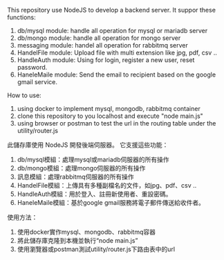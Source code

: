 This repository use NodeJS to develop a backend server.
It suppor these functions:

1. db/mysql module: handle all operation for mysql or mariadb server
2. db/mongo module: handle all operation for mongo server
3. messaging module: handel all operation for rabbitmq server
4. HandelFile module:  Upload file with multi extension like jpg, pdf, csv ..
5. HandleAuth module:  Using for login, register a new user, reset password.
6. HaneleMaile module: Send the email to recipient based on the google gmail service.

How to use: 
1. using docker to implement mysql, mongodb, rabbitmq container
2. clone this repository to you localhost and execute "node main.js"
3. using browser or postman to test the url in the routing table under the utility/router.js



此儲存庫使用 NodeJS 開發後端伺服器。
它支援這些功能：

1. db/mysql模組：處理mysql或mariadb伺服器的所有操作
2. db/mongo模組：處理mongo伺服器的所有操作
3. 訊息模組：處理rabbitmq伺服器的所有操作
4. HandelFile模組：上傳具有多種副檔名的文件，如jpg、pdf、csv ..
5. HandleAuth模組：用於登入、註冊新使用者、重設密碼。
6. HaneleMaile模組：基於google gmail服務將電子郵件傳送給收件者。

使用方法：
1. 使用docker實作mysql、mongodb、rabbitmq容器
2. 將此儲存庫克隆到本機並執行“node main.js”
3. 使用瀏覽器或postman測試utility/router.js下路由表中的url
